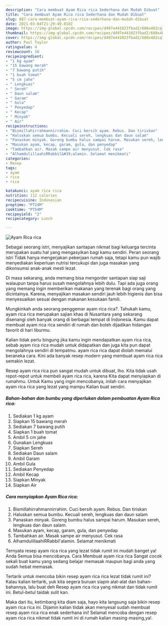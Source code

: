 ```yaml
---
description: "Cara membuat Ayam Rica rica Sederhana dan Mudah Dibuat"
title: "Cara membuat Ayam Rica rica Sederhana dan Mudah Dibuat"
slug: 887-cara-membuat-ayam-rica-rica-sederhana-dan-mudah-dibuat
date: 2021-03-04T21:29:49.018Z
image: https://img-global.cpcdn.com/recipes/d497e441023fbad2/680x482cq70/ayam-rica-rica-foto-resep-utama.jpg
thumbnail: https://img-global.cpcdn.com/recipes/d497e441023fbad2/680x482cq70/ayam-rica-rica-foto-resep-utama.jpg
cover: https://img-global.cpcdn.com/recipes/d497e441023fbad2/680x482cq70/ayam-rica-rica-foto-resep-utama.jpg
author: Paul Taylor
ratingvalue: 4
reviewcount: 10
recipeingredient:
- "1 kg ayam"
- "15 bawang merah"
- "7 bawang putih"
- "1 buah tomat"
- "5 cm jahe"
- " Lengkuas"
- " Sereh"
- " Daun salam"
- " Garam"
- " Gula"
- " Penyedap"
- " Kecap"
- " Minyak"
- " Air"
recipeinstructions:
- "Bismillahirrahmannirrahim. Cuci bersih ayam. Rebus. Dan tiriskan"
- "Haluskan semua bumbu. Kecuali sereh, lengkuas dan daun salam"
- "Panaskan minyak. Goreng bumbu halus sampai harum. Masukan sereh, lengkuas dan daun salam."
- "Masukan ayam, kecap, garam, gula, dan penyedap"
- "Tambahkan air. Masak sampe air menyusut. Cek rasa"
- "AlhamdulillaahiRRabbil&#39;alamin. Selamat menikmati"
categories:
- Resep
tags:
- ayam
- rica
- rica

katakunci: ayam rica rica 
nutrition: 112 calories
recipecuisine: Indonesian
preptime: "PT24M"
cooktime: "PT54M"
recipeyield: "2"
recipecategory: Lunch

---
```



![Ayam Rica rica](https://img-global.cpcdn.com/recipes/d497e441023fbad2/680x482cq70/ayam-rica-rica-foto-resep-utama.jpg)

Sebagai seorang istri, menyajikan santapan nikmat bagi keluarga tercinta merupakan suatu hal yang mengasyikan bagi kamu sendiri. Peran seorang istri Tidak hanya mengerjakan pekerjaan rumah saja, tetapi kamu pun wajib menyediakan keperluan nutrisi tercukupi dan juga masakan yang dikonsumsi anak-anak mesti lezat.

Di masa  sekarang, anda memang bisa mengorder santapan siap saji walaupun tanpa harus susah mengolahnya lebih dulu. Tapi ada juga orang yang memang ingin memberikan makanan yang terenak bagi orang yang dicintainya. Karena, menyajikan masakan sendiri jauh lebih higienis dan bisa menyesuaikan sesuai dengan makanan kesukaan famili. 



Mungkinkah anda seorang penggemar ayam rica rica?. Tahukah kamu, ayam rica rica merupakan sajian khas di Nusantara yang sekarang disenangi oleh banyak orang di berbagai tempat di Indonesia. Kamu dapat membuat ayam rica rica sendiri di rumah dan boleh dijadikan hidangan favorit di hari liburmu.

Kalian tidak perlu bingung jika kamu ingin mendapatkan ayam rica rica, sebab ayam rica rica mudah untuk didapatkan dan juga kita pun dapat mengolahnya sendiri di tempatmu. ayam rica rica dapat diolah memalui beraneka cara. Kini ada banyak resep modern yang membuat ayam rica rica semakin lezat.

Resep ayam rica rica pun sangat mudah untuk dibuat, lho. Kita tidak usah repot-repot untuk membeli ayam rica rica, karena Kita dapat menyiapkan di rumahmu. Untuk Kamu yang ingin mencobanya, inilah cara menyajikan ayam rica rica yang lezat yang mampu Kalian buat sendiri.

<!--inarticleads1-->

##### Bahan-bahan dan bumbu yang diperlukan dalam pembuatan Ayam Rica rica:

1. Sediakan 1 kg ayam
1. Siapkan 15 bawang merah
1. Sediakan 7 bawang putih
1. Siapkan 1 buah tomat
1. Ambil 5 cm jahe
1. Gunakan  Lengkuas
1. Siapkan  Sereh
1. Sediakan  Daun salam
1. Ambil  Garam
1. Ambil  Gula
1. Sediakan  Penyedap
1. Ambil  Kecap
1. Siapkan  Minyak
1. Siapkan  Air




<!--inarticleads2-->

##### Cara menyiapkan Ayam Rica rica:

1. Bismillahirrahmannirrahim. Cuci bersih ayam. Rebus. Dan tiriskan
1. Haluskan semua bumbu. Kecuali sereh, lengkuas dan daun salam
1. Panaskan minyak. Goreng bumbu halus sampai harum. Masukan sereh, lengkuas dan daun salam.
1. Masukan ayam, kecap, garam, gula, dan penyedap
1. Tambahkan air. Masak sampe air menyusut. Cek rasa
1. AlhamdulillaahiRRabbil&#39;alamin. Selamat menikmati




Ternyata resep ayam rica rica yang lezat tidak rumit ini mudah banget ya! Anda Semua bisa mencobanya. Cara Membuat ayam rica rica Sangat cocok sekali buat kamu yang sedang belajar memasak maupun bagi anda yang sudah hebat memasak.

Tertarik untuk mencoba bikin resep ayam rica rica lezat tidak rumit ini? Kalau kalian tertarik, yuk kita segera buruan siapin alat-alat dan bahan-bahannya, lalu buat deh Resep ayam rica rica yang nikmat dan tidak rumit ini. Betul-betul taidak sulit kan. 

Maka dari itu, ketimbang kita diam saja, hayo kita langsung saja bikin resep ayam rica rica ini. Dijamin kalian tiidak akan menyesal sudah membuat resep ayam rica rica enak sederhana ini! Selamat mencoba dengan resep ayam rica rica nikmat tidak rumit ini di rumah kalian masing-masing,ya!.

